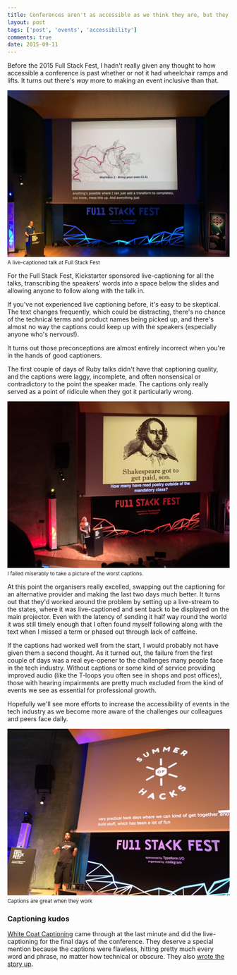 ```yaml
---
title: Conferences aren't as accessible as we think they are, but they're getting better
layout: post
tags: ['post', 'events', 'accessibility']
comments: true
date: 2015-09-11
---
```


Before the 2015 Full Stack Fest, I hadn't really given any thought to how accessible a conference is past whether or not it had wheelchair ramps and lifts. It turns out there's _way_ more to making an event inclusive than that.

<!-- more -->

![A live-captioned talk at Full Stack Fest](./images/2015-09-11_good2.jpg) <small>A live-captioned talk at Full Stack Fest</small>

For the Full Stack Fest, Kickstarter sponsored live-captioning for all the talks, transcribing the speakers' words into a space below the slides and allowing anyone to follow along with the talk in.

If you've not experienced live captioning before, it's easy to be skeptical. The text changes frequently, which could be distracting, there's no chance of the technical terms and product names being picked up, and there's almost no way the captions could keep up with the speakers (especially anyone who's nervous!).

It turns out those preconceptions are almost entirely incorrect when you're in the hands of good captioners.

The first couple of days of Ruby talks didn't have that captioning quality, and the captions were laggy, incomplete, and often nonsensical or contradictory to the point the speaker made. The captions only really served as a point of ridicule when they got it particularly wrong.

![Less useful captions at Full Stack Fest](./images/2015-09-11_poor.jpg) <small>I failed miserably to take a picture of the worst captions.</small>

At this point the organisers really excelled, swapping out the captioning for an alternative provider and making the last two days much better. It turns out that they'd worked around the problem by setting up a live-stream to the states, where it was live-captioned and sent back to be displayed on the main projector. Even with the latency of sending it half way round the world it was still timely enough that I often found myself following along with the text when I missed a term or phased out through lack of caffeine.

If the captions had worked well from the start, I would probably not have given them a second thought. As it turned out, the failure from the first couple of days was a real eye-opener to the challenges many people face in the tech industry. Without captions or some kind of service providing improved audio (like the T-loops you often see in shops and post offices), those with hearing impairments are pretty much excluded from the kind of events we see as essential for professional growth.

Hopefully we'll see more efforts to increase the accessibility of events in the tech industry as we become more aware of the challenges our colleagues and peers face daily.

![A live-captioned talk at Full Stack Fest](./images/2015-09-11_good.jpg) <small>Captions are great when they work</small>

### Captioning kudos

[White Coat Captioning](http://www.whitecoatcaptioning.com/) came through at the last minute and did the live-captioning for the final days of the conference. They deserve a special mention because the captions were flawless, hitting pretty much every word and phrase, no matter how technical or obscure. They also [wrote the story up](https://storify.com/whitecoatcapxg/help-is-here).
